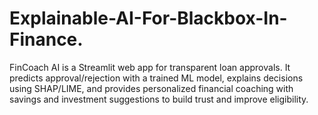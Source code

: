 # Explainable-AI-For-Blackbox-In-Finance.
FinCoach AI is a Streamlit web app for transparent loan approvals. It predicts approval/rejection with a trained ML model, explains decisions using SHAP/LIME, and provides personalized financial coaching with savings and investment suggestions to build trust and improve eligibility.
